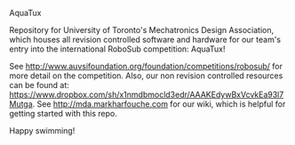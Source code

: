 AquaTux

Repository for University of Toronto's Mechatronics Design Association, which houses all revision controlled software and hardware for our team's entry into the international RoboSub competition: AquaTux!

See http://www.auvsifoundation.org/foundation/competitions/robosub/ for more detail on the competition. Also, our non revision controlled resources can be found at: https://www.dropbox.com/sh/x1nmdbmocld3edr/AAAKEdywBxVcvkEa93l7Mutga. See http://mda.markharfouche.com for our wiki, which is helpful for getting started with this repo.

Happy swimming!
